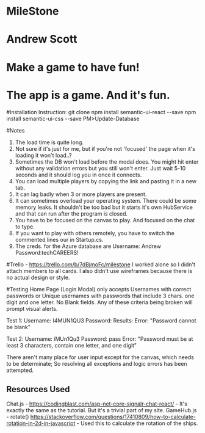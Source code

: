 # MileStone
# Andrew Scott
# Make a game to have fun!
# The app is a game. And it's fun.

#Installation Instruction:
git clone
npm install semantic-ui-react --save
npm install semantic-ui-css --save
PM>Update-Database

#Notes
1. The load time is quite long.
2. Not sure if it's just for me, but if you're not 'focused' the page when it's loading it won't load..?
3. Sometimes the DB won't load before the modal does. You might hit enter without any validation errors but you still won't enter. Just wait 5-10 seconds and it should log you in once it connects.
4. You can load multiple players by copying the link and pasting it in a new tab. 
5. It can lag badly when 3 or more players are present. 
6. It can sometimes overload your operating system. There could be some memory leaks. It shouldn't be too bad but it starts it's own HubService and that can run after the program is closed.
7. You have to be focused on the canvas to play. And focused on the chat to type.
8. If you want to play with others remotely, you have to switch the commented lines our in Startup.cs. 
9. The creds. for the Azure database are Username: Andrew Password:techCAREERS!

#Trello - https://trello.com/b/7dBjmoFc/milestone
I worked alone so I didn't attach members to all cards.
I also didn't use wireframes because there is no actual design or style.

#Testing
Home Page (Login Modal) only accepts Usernames with correct passwords or Unique usernames with passwords that include 3 chars. one digit and one letter. No Blank fields.
Any of these criteria being broken will prompt visual alerts.

Test 1:
Username: I4MUN1QU3
Password: 
Results:
Error: "Password cannot be blank"

Test 2:
Username: iMUn1Qu3
Password: pass
Error: "Password must be at least 3 characters, contain one letter, and one digit"

There aren't many place for user input except for the canvas, which needs to be determinate; So resolving all exceptions and logic errors has been attempted.

## Resources Used ##
Chat.js - https://codingblast.com/asp-net-core-signalr-chat-react/ - It's exactly the same as the tutorial. But it's a trivial part of my site.
GameHub.js - rotate() https://stackoverflow.com/questions/17410809/how-to-calculate-rotation-in-2d-in-javascript - Used this to calculate the rotation of the ships.

